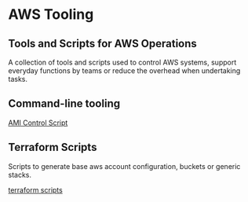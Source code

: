# AWS Tooling

## Tools and Scripts for AWS Operations

A collection of tools and scripts used to control AWS systems, support everyday functions by teams or reduce the overhead when undertaking tasks.

## Command-line tooling

[AMI Control Script](./ami_control/)


## Terraform Scripts

Scripts to generate base aws account configuration, buckets or generic stacks.

[terraform scripts](./terraform/)